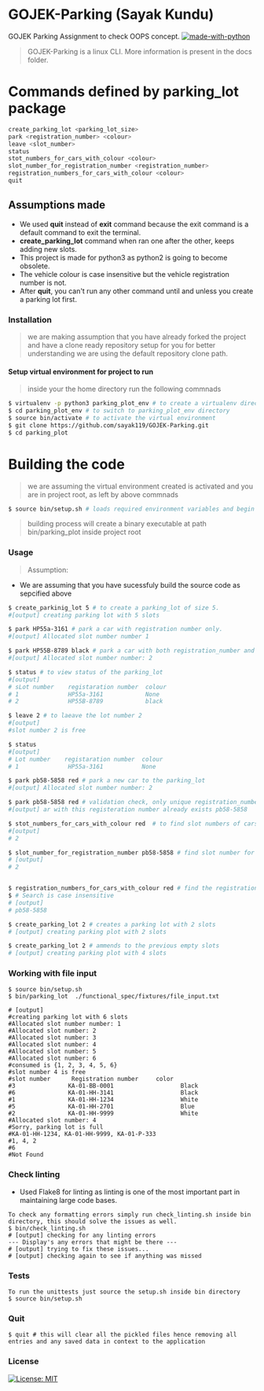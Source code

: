 # GOJEK-Parking (Sayak Kundu)
GOJEK Parking Assignment to check OOPS concept.
[![made-with-python](https://img.shields.io/badge/Made%20with-Python-1f425f.svg)](https://www.python.org/)

> GOJEK-Parking is a linux CLI. More information is present in the docs folder.
# Commands defined by parking_lot package
```sh
create_parking_lot <parking_lot_size>
park <registration_number> <colour>
leave <slot_number>
status
stot_numbers_for_cars_with_colour <colour>
slot_number_for_registration_number <registration_number>
registration_numbers_for_cars_with_colour <colour>
quit
```

## Assumptions made
* We used **quit** instead of **exit** command because the exit command is a default command to exit the terminal.
* **create_parking_lot** command when ran one after the other, keeps adding new slots.
* This project is made for python3 as python2 is going to become obsolete.
* The vehicle colour is case insensitive but the vehicle registration number is not.
* After **quit**, you can't run any other command until and unless you create a parking lot first.


### Installation
> we are making assumption that you have already forked the project and have a clone ready repository setup for you
> for better understanding we are using the default repository clone path.


#### Setup virtual environment for project to run
> inside your the home directory run the following commnads
```sh
$ virtualenv -p python3 parking_plot_env # to create a virtualenv directory named parking_plot_env
$ cd parking_plot_env # to switch to parking_plot_env directory
$ source bin/activate # to activate the virtual environment
$ git clone https://github.com/sayak119/GOJEK-Parking.git
$ cd parking_plot
```

# Building the code
> we are assuming the virtual environment created is activated
> and you are in project root, as left by above commnads
```sh
$ source bin/setup.sh # loads required environment variables and begin build process
```
> building process will create a binary executable at path bin/parking_plot inside project root


### Usage
> Assumption:
- We are assuming that you have sucessfuly build the source code as sepcified above
```sh
$ create_parkinig_lot 5 # to create a parking_lot of size 5.
#[output] creating parking lot with 5 slots

$ park HP55a-3161 # park a car with registration number only.
#[output] Allocated slot number number 1

$ park HP55B-8789 black # park a car with both registration_number and colour.
#[output] Allocated slot number number: 2

$ status # to view status of the parking_lot
#[output]
# sLot number    registaration number  colour
# 1              HP55a-3161            None
# 2              HP55B-8789            black

$ leave 2 # to laeave the lot number 2
#[output]
#slot number 2 is free

$ status
#[output]
# Lot number    registaration number  colour
# 1              HP55a-3161           None

$ park pb58-5858 red # park a new car to the parking_lot
#[output] Allocated slot number number: 2

$ park pb58-5858 red # validation check, only unique registration_number will enter
#[output] ar with this registeration number already exists pb58-5858

$ stot_numbers_for_cars_with_colour red  # to find slot numbers of cars with color red, also search is case insensitive
#[output]
# 2

$ slot_number_for_registration_number pb58-5858 # find slot number for registration number pb58-5858
# [output]
# 2


$ registration_numbers_for_cars_with_colour red # find the registration number of vehicle pared in parking plot with color red
$ # Search is case insensitive
# [output]
# pb58-5858

$ create_parking_lot 2 # creates a parking lot with 2 slots
# [output] creating parking plot with 2 slots

$ create_parking_lot 2 # ammends to the previous empty slots
# [output] creating parking plot with 4 slots


```


### Working with file input
```
$ source bin/setup.sh
$ bin/parking_lot  ./functional_spec/fixtures/file_input.txt

# [output]
#creating parking lot with 6 slots
#Allocated slot number number: 1
#Allocated slot number: 2
#Allocated slot number: 3
#Allocated slot number: 4
#Allocated slot number: 5
#Allocated slot number: 6
#consumed is {1, 2, 3, 4, 5, 6}
#slot number 4 is free
#slot number      Registration number     color
#3               KA-01-BB-0001                   Black
#6               KA-01-HH-3141                   Black
#1               KA-01-HH-1234                   White
#5               KA-01-HH-2701                   Blue
#2               KA-01-HH-9999                   White
#Allocated slot number: 4
#Sorry, parking lot is full
#KA-01-HH-1234, KA-01-HH-9999, KA-01-P-333
#1, 4, 2
#6
#Not Found

```


### Check linting
* Used Flake8 for linting as linting is one of the most important part in maintaining large code bases.
```
To check any formatting errors simply run check_linting.sh inside bin directory, this should solve the issues as well.
$ bin/check_linting.sh
# [output] checking for any linting errors
---	Display's any errors that might be there ---
# [output] trying to fix these issues...
# [output] checking again to see if anything was missed
```


### Tests
```
To run the unittests just source the setup.sh inside bin directory
$ source bin/setup.sh
```


### Quit
```
$ quit # this will clear all the pickled files hence removing all entries and any saved data in context to the application
```
### License

[![License: MIT](https://img.shields.io/badge/License-MIT-yellow.svg)](https://opensource.org/licenses/MIT)
